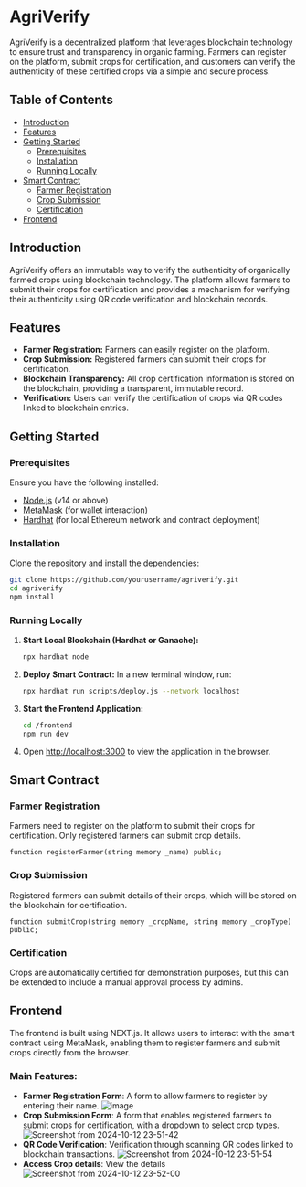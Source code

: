 # AgriVerify

AgriVerify is a decentralized platform that leverages blockchain technology to ensure trust and transparency in organic farming. Farmers can register on the platform, submit crops for certification, and customers can verify the authenticity of these certified crops via a simple and secure process.

## Table of Contents
- [Introduction](#introduction)
- [Features](#features)
- [Getting Started](#getting-started)
  - [Prerequisites](#prerequisites)
  - [Installation](#installation)
  - [Running Locally](#running-locally)
- [Smart Contract](#smart-contract)
  - [Farmer Registration](#farmer-registration)
  - [Crop Submission](#crop-submission)
  - [Certification](#certification)
- [Frontend](#frontend)

## Introduction
AgriVerify offers an immutable way to verify the authenticity of organically farmed crops using blockchain technology. The platform allows farmers to submit their crops for certification and provides a mechanism for verifying their authenticity using QR code verification and blockchain records.

## Features
- **Farmer Registration:** Farmers can easily register on the platform.
- **Crop Submission:** Registered farmers can submit their crops for certification.
- **Blockchain Transparency:** All crop certification information is stored on the blockchain, providing a transparent, immutable record.
- **Verification:** Users can verify the certification of crops via QR codes linked to blockchain entries.

## Getting Started

### Prerequisites
Ensure you have the following installed:
- [Node.js](https://nodejs.org/) (v14 or above)
- [MetaMask](https://metamask.io/) (for wallet interaction)
- [Hardhat](https://hardhat.org/) (for local Ethereum network and contract deployment)

### Installation
Clone the repository and install the dependencies:

```bash
git clone https://github.com/yourusername/agriverify.git
cd agriverify
npm install
```

### Running Locally
1. **Start Local Blockchain (Hardhat or Ganache):**
   ```bash
   npx hardhat node
   ```

2. **Deploy Smart Contract:**
   In a new terminal window, run:
   ```bash
   npx hardhat run scripts/deploy.js --network localhost
   ```

3. **Start the Frontend Application:**
   ```bash
   cd /frontend
   npm run dev
   ```

4. Open [http://localhost:3000](http://localhost:3000) to view the application in the browser.

## Smart Contract

### Farmer Registration
Farmers need to register on the platform to submit their crops for certification. Only registered farmers can submit crop details.

```solidity
function registerFarmer(string memory _name) public;
```

### Crop Submission
Registered farmers can submit details of their crops, which will be stored on the blockchain for certification.

```solidity
function submitCrop(string memory _cropName, string memory _cropType) public;
```

### Certification
Crops are automatically certified for demonstration purposes, but this can be extended to include a manual approval process by admins.

## Frontend
The frontend is built using NEXT.js. It allows users to interact with the smart contract using MetaMask, enabling them to register farmers and submit crops directly from the browser.

### Main Features:
- **Farmer Registration Form**: A form to allow farmers to register by entering their name.
![image](https://github.com/user-attachments/assets/047cb8d9-6abb-457d-ada3-a8105e9595ab)
- **Crop Submission Form**: A form that enables registered farmers to submit crops for certification, with a dropdown to select crop types.
![Screenshot from 2024-10-12 23-51-42](https://github.com/user-attachments/assets/232b8b6b-8d94-452c-9c3b-549116660e48)
- **QR Code Verification**: Verification through scanning QR codes linked to blockchain transactions.
![Screenshot from 2024-10-12 23-51-54](https://github.com/user-attachments/assets/19b486b8-b089-4d53-b487-806e4ab38b34)
- **Access Crop details**: View the details
![Screenshot from 2024-10-12 23-52-00](https://github.com/user-attachments/assets/40be49a4-8c66-41d9-a7ea-37779e482a2e)

